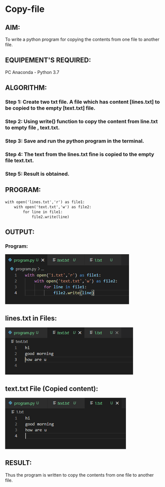 # Copy-file
## AIM:
To write a python program for copying the contents from one file to another file.
## EQUIPEMENT'S REQUIRED: 
PC
Anaconda - Python 3.7
## ALGORITHM: 
### Step 1: Create two txt file. A file which has content [lines.txt] to be copied to the empty [text.txt] file.
### Step 2: Using write() function to copy the content from line.txt to empty file , text.txt. 
 ### Step 3: Save and run the python program in the terminal.
### Step 4: The text from the lines.txt fine is copied to the empty file text.txt.
### Step 5: Result is obtained. 

## PROGRAM:




```
with open('lines.txt','r') as file1:
    with open('text.txt','w') as file2:
        for line in file1:
            file2.write(line)
```
## OUTPUT:
### Program:
![program](1.png)

## lines.txt in Files:
![line](2.png)


## text.txt File (Copied content):
![text](3.png)

## RESULT:
Thus the program is written to copy the contents from one file to another file.
